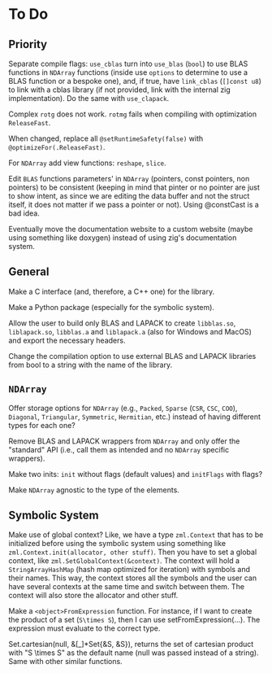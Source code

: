 # To Do

## Priority

Separate compile flags: `use_cblas` turn into `use_blas` (`bool`) to use BLAS functions in `NDArray` functions (inside use `options` to determine to use a BLAS function or a bespoke one), and, if true, have `link_cblas` (`[]const u8`) to link with a cblas library (if not provided, link with the internal zig implementation). Do the same with `use_clapack`.

Complex `rotg` does not work. `rotmg` fails when compiling with optimization `ReleaseFast`.

When changed, replace all `@setRuntimeSafety(false)` with `@optimizeFor(.ReleaseFast)`.

For `NDArray` add view functions: `reshape`, `slice`.

Edit `BLAS` functions parameters' in `NDArray` (pointers, const pointers, non pointers) to be consistent (keeping in mind that pinter or no pointer are just to show intent, as since we are editing the data buffer and not the struct itself, it does not matter if we pass a pointer or not). Using @constCast is a bad idea.

Eventually move the documentation website to a custom website (maybe using something like doxygen) instead of using zig's documentation system.

## General

Make a C interface (and, therefore, a C++ one) for the library.

Make a Python package (especially for the symbolic system).

Allow the user to build only BLAS and LAPACK to create `libblas.so`, `liblapack.so`, `libblas.a` and `liblapack.a` (also for Windows and MacOS) and export the necessary headers.

Change the compilation option to use external BLAS and LAPACK libraries from bool to a string with the name of the library.

## `NDArray`

Offer storage options for `NDArray` (e.g., `Packed`, `Sparse` (`CSR`, `CSC`, `COO`), `Diagonal`, `Triangular`, `Symmetric`, `Hermitian`, etc.) instead of having different types for each one?

Remove BLAS and LAPACK wrappers from `NDArray` and only offer the "standard" API (i.e., call them as intended and no `NDArray` specific wrappers).

Make two inits: `init` without flags (default values) and `initFlags` with flags?

Make `NDArray` agnostic to the type of the elements.

## Symbolic System

Make use of global context? Like, we have a type `zml.Context` that has to be initialized before using the symbolic system using something like `zml.Context.init(allocator, other stuff)`. Then you have to set a global context, like `zml.SetGlobalContext(&context)`. The context will hold a `StringArrayHashMap` (hash map optimized for iteration) with symbols and their names. This way, the context stores all the symbols and the user can have several contexts at the same time and switch between them. The context will also store the allocator and other stuff.

Make a `<object>FromExpression` function. For instance, if I want to create the product of a set (`S\times S`), then I can use setFromExpression(...). The expression must evaluate to the correct type.

Set.cartesian(null, &[_]*Set{&S, &S}), returns the set of cartesian product with "S \times S" as the default name (null was passed instead of a string). Same with other similar functions.

